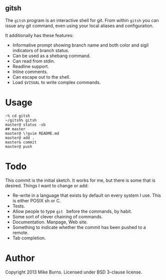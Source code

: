 gitsh
-----

The `gitsh` program is an interactive shell for git. From within `gitsh`
you can issue any git command, even using your local aliases and
configuration.

It additionally has these features:

- Informative prompt showing branch name and both color and sigil
  indicators of branch status.
- Can be used as a shebang command.
- Can read from stdin.
- Readline support.
- Inline comments.
- Can escape out to the shell.
- Load `$VISUAL` to write complex commands.

Usage
=====

    ~% cd gitsh
    ~/gitsh% gitsh
    master@ status -sb
    ## master
    master@ \!gvim README.md
    master@ add .
    master& commit
    master@ push


Todo
====

This commit is the initial sketch. It works for me, but there is some
that is desired. Things I want to change or add:

- Re-write in a language that exists by default on every system I use.
  This is either POSIX sh or C.
- Tests.
- Allow people to type `git ` before the commands, by habit.
- Some sort of clever chaining of commands.
- Documentation. Manpage, Web site.
- Something to indicate whether the commit has been pushed to a remote.
- Tab completion.

Author
======

Copyright 2013 Mike Burns. Licensed under BSD 3-clause license.
